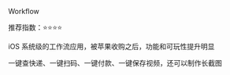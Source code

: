 Workflow

推荐指数：⭐⭐⭐⭐

iOS 系统级的工作流应用，被苹果收购之后，功能和可玩性提升明显

一键查快递、一键扫码、一键付款、一键保存视频，还可以制作长截图































































